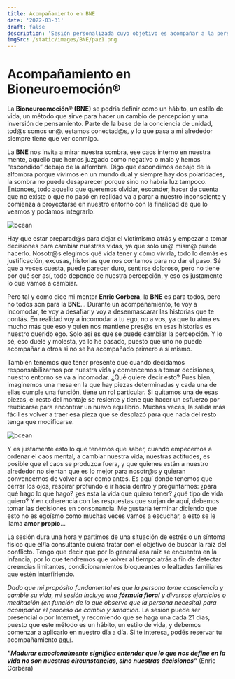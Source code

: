 ```yaml
---
title: Acompañamiento en BNE
date: '2022-03-31'
draft: false
description: 'Sesión personalizada cuyo objetivo es acompañar a la persona a partir de un motivo de consulta que elija para que haga un cambio de percepción y pueda vivir en coherencia con su alma'
imgSrc: /static/images/BNE/paz1.png
---
```






# Acompañamiento en Bioneuroemoción®


La **Bioneuroemoción® (BNE)** se podría definir como un hábito, un estilo de vida, un método que sirve para hacer un cambio de percepción y una inversión de pensamiento. Parte de la base de la conciencia de unidad, tod@s somos un@, estamos conectad@s, y lo que pasa a mi alrededor siempre tiene que ver conmigo.

La **BNE** nos invita a mirar nuestra sombra, ese caos interno en nuestra mente, aquello que hemos juzgado como negativo o malo y hemos “escondido” debajo de la alfombra. Digo que escondimos debajo de la alfombra porque vivimos en un mundo dual y siempre hay dos polaridades, la sombra no puede desaparecer porque sino no habría luz tampoco. Entonces, todo aquello que queremos olvidar, esconder, hacer de cuenta que no existe o que no pasó en realidad va a parar a nuestro inconsciente y comienza a proyectarse en nuestro entorno con la finalidad de que lo veamos y podamos integrarlo.

<Image alt="ocean" src="/static/images/BNE/caos1.png" width={400} height={400} />

Hay que estar preparad@s para dejar el victimismo atrás y empezar a tomar decisiones para cambiar nuestras vidas, ya que solo un@ mism@ puede hacerlo. Nosotr@s elegimos qué vida tener y cómo vivirla, todo lo demás es justificación, excusas, historias que nos contamos para no dar el paso. Sé que a veces cuesta, puede parecer duro, sentirse doloroso, pero no tiene por qué ser así, todo depende de nuestra percepción, y eso es justamente lo que vamos a cambiar.

Pero tal y como dice mi mentor **Enric Corbera**, la **BNE** es para todos, pero no todos son para la **BNE**… Durante un acompañamiento, te voy a incomodar, te voy a desafiar y voy a desenmascarar las historias que te contás. En realidad voy a incomodar a tu ego, no a vos, ya que tu alma es mucho más que eso y quien nos mantiene pres@s en esas historias es nuestro querido ego. Solo así es que se puede cambiar la percepción. Y lo sé, eso duele y molesta, ya lo he pasado, puesto que uno no puede acompañar a otros si no se ha acompañado primero a sí mismo.

También tenemos que tener presente que cuando decidamos responsabilizarnos por nuestra vida y comencemos a tomar decisiones, nuestro entorno se va a incomodar. ¿Qué quiere decir esto? Pues bien, imaginemos una mesa en la que hay piezas determinadas y cada una de ellas cumple una función, tiene un rol particular. Si quitamos una de esas piezas, el resto del montaje se resiente y tiene que hacer un esfuerzo por reubicarse para encontrar un nuevo equilibrio. Muchas veces, la salida más fácil es volver a traer esa pieza que se desplazó para que nada del resto tenga que modificarse.

<Image alt="ocean" src="/static/images/BNE/cerebro1.png" width={400} height={400} />

Y es justamente esto lo que tenemos que saber, cuando empecemos a ordenar el caos mental, a cambiar nuestra vida, nuestras actitudes, es posible que el caos se produzca fuera, y que quienes están a nuestro alrededor no sientan que es lo mejor para nosotr@s y quieran convencernos de volver a ser como antes. Es aquí donde tenemos que cerrar los ojos, respirar profundo e ir hacia dentro y preguntarnos: ¿para qué hago lo que hago? ¿es esta la vida que quiero tener? ¿qué tipo de vida quiero? Y en coherencia con las respuestas que surjan de aquí, debemos tomar las decisiones en consonancia. Me gustaría terminar diciendo que esto no es egoísmo como muchas veces vamos a escuchar, a esto se le llama **amor propio**…

La sesión dura una hora y partimos de una situación de estrés o un síntoma físico que el/la consultante quiera tratar con el objetivo de buscar la raíz del conflicto. Tengo que decir que por lo general esa raíz se encuentra en la infancia, por lo que tendremos que volver al tiempo atrás a fin de detectar creencias limitantes, condicionamientos bloqueantes o lealtades familiares que estén interfiriendo.

*Dado que mi propósito fundamental es que la persona tome consciencia y cambie su vida, mi sesión incluye una ***fórmula floral*** y diversos ejercicios o meditación (en función de lo que observe que la persona necesita) para acompañar el proceso de cambio y sanación.* La sesión puede ser presencial o por Internet, y recomiendo que se haga una cada 21 días, puesto que este método es un hábito, un estilo de vida, y debemos comenzar a aplicarlo en nuestro día a día. Si te interesa, podés reservar tu acompañamiento [aquí](/contacto).

***"Madurar emocionalmente significa entender que lo que nos define en la vida no son nuestras circunstancias, sino nuestras decisiones"*** (Enric Corbera)



